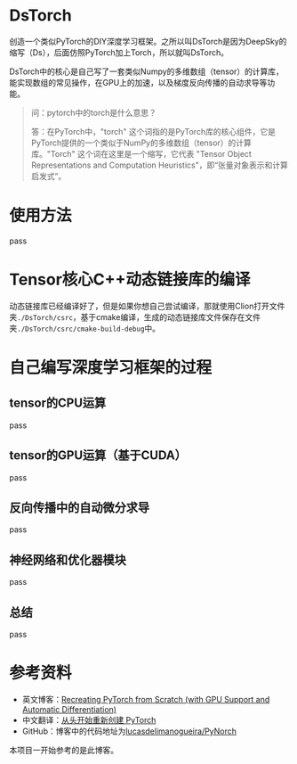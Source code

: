 # DsTorch
创造一个类似PyTorch的DIY深度学习框架。之所以叫DsTorch是因为DeepSky的缩写（Ds），后面仿照PyTorch加上Torch，所以就叫DsTorch。

DsTorch中的核心是自己写了一套类似Numpy的多维数组（tensor）的计算库，能实现数组的常见操作，在GPU上的加速，以及梯度反向传播的自动求导等功能。

> 问：pytorch中的torch是什么意思？
>
> 答：在PyTorch中，"torch" 这个词指的是PyTorch库的核心组件，它是PyTorch提供的一个类似于NumPy的多维数组（tensor）的计算库。"Torch" 这个词在这里是一个缩写，它代表 "Tensor Object Representations and Computation Heuristics"，即“张量对象表示和计算启发式”。

# 使用方法

pass

# Tensor核心C++动态链接库的编译

动态链接库已经编译好了，但是如果你想自己尝试编译，那就使用Clion打开文件夹`./DsTorch/csrc`，基于cmake编译，生成的动态链接库文件保存在文件夹`./DsTorch/csrc/cmake-build-debug`中。

# 自己编写深度学习框架的过程

## tensor的CPU运算

pass

## tensor的GPU运算（基于CUDA）

pass

## 反向传播中的自动微分求导

pass

## 神经网络和优化器模块

pass

## 总结

pass

# 参考资料

* 英文博客：[Recreating PyTorch from Scratch (with GPU Support and Automatic Differentiation)](https://towardsdatascience.com/recreating-pytorch-from-scratch-with-gpu-support-and-automatic-differentiation-8f565122a3cc)
* 中文翻译：[从头开始重新创建 PyTorch](https://mp.weixin.qq.com/s/G2vN4u7lfGHiYMr072ZR7A)
* GitHub：博客中的代码地址为[lucasdelimanogueira/PyNorch](https://github.com/lucasdelimanogueira/PyNorch)

本项目一开始参考的是此博客。

